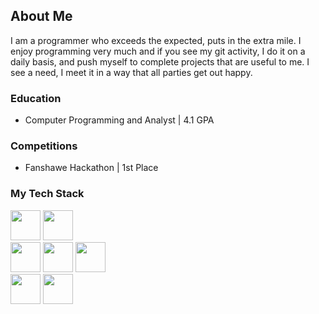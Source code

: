 ## About Me
I am a programmer who exceeds the expected, puts in the extra mile. I enjoy programming very much and if you see my git activity, I do it on a daily basis, and push myself to complete projects that are useful to me. I see a need, I meet it in a way that all parties get out happy.

### Education
- Computer Programming and Analyst | 4.1 GPA

### Competitions
- Fanshawe Hackathon | 1st Place

### My Tech Stack
<img src="https://github.com/user-attachments/assets/5f746a78-2b61-4a69-9830-be681030069e" width="48">
<img src="https://github.com/user-attachments/assets/1f0bfd68-a8f3-4e6a-9ce5-ae1ac625ab94" width="48">
<br />
<img src="https://github.com/user-attachments/assets/c062bab5-9b4c-4f57-b1f5-a427108baa75" width="48">
<img src="https://github.com/user-attachments/assets/6083dbc2-6ee0-4dc2-8d64-11bbedbee643" width="48">
<img src="https://github.com/user-attachments/assets/b1090269-e6fe-43a2-bbae-9468b6154151" width="48">
<br />
<img src="https://github.com/user-attachments/assets/bc817b9e-f73d-4141-9b35-050c6c7fffc0" width="48">
<img src="https://github.com/user-attachments/assets/842215db-8342-45e9-a397-e2b9baed5600" width="48">
